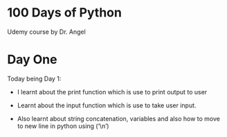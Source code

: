 # 100 Days of Python
Udemy course by Dr. Angel

# Day One
Today being Day 1: 
- I learnt about the print function which is use to print output to user 

- Learnt about the input function which is use to take user input.

- Also learnt about string concatenation, variables and also how to move to new line in python using (‘\n’)
